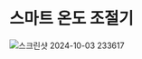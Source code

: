 # 스마트 온도 조절기

![스크린샷 2024-10-03 233617](https://github.com/user-attachments/assets/4c23c22c-b1f2-4048-8d7e-2c31496f3249)
<!--
**kangminsuk18/kangminsuk18** is a ✨ _special_ ✨ repository because its `README.md` (this file) appears on your GitHub profile.

Here are some ideas to get you started:

- 🔭 I’m currently working on ...
- 🌱 I’m currently learning ...
- 👯 I’m looking to collaborate on ...
- 🤔 I’m looking for help with ...
- 💬 Ask me about ...
- 📫 How to reach me: ...
- 😄 Pronouns: ...
- ⚡ Fun fact: ...
-->

